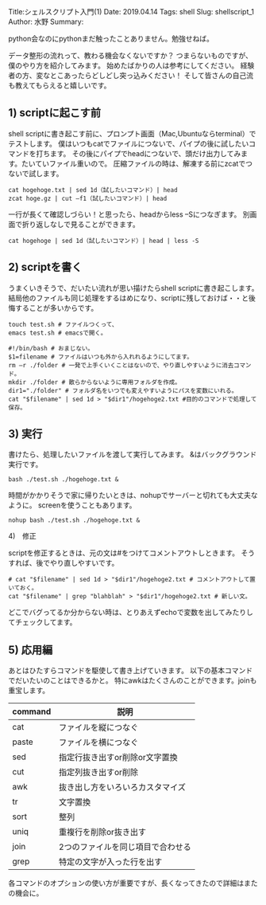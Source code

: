 Title:シェルスクリプト入門(1)
Date: 2019.04.14
Tags: shell
Slug: shellscript_1
Author: 水野
Summary:

python会なのにpythonまだ触ったことありません。勉強せねば。

データ整形の流れって、教わる機会なくないですか？
つまらないものですが、僕のやり方を紹介してみます。
始めたばかりの人は参考にしてください。
経験者の方、変なとこあったらどしどし突っ込みください！
そして皆さんの自己流も教えてもらえると嬉しいです。


## 1) scriptに起こす前
shell scriptに書き起こす前に、プロンプト画面（Mac,Ubuntuならterminal）でテストします。
僕はいつもcatでファイルにつないで、パイプの後に試したいコマンドを打ちます。
その後にパイプでheadにつないで、頭だけ出力してみます。たいていファイル重いので。
圧縮ファイルの時は、解凍する前にzcatでつないで試します。

```
cat hogehoge.txt | sed 1d（試したいコマンド）| head
zcat hoge.gz | cut –f1（試したいコマンド）| head
```

一行が長くて確認しづらい！と思ったら、headからless –Sにつなぎます。
別画面で折り返しなしで見ることができます。

```
cat hogehoge | sed 1d（試したいコマンド）| head | less -S
```


## 2) scriptを書く

うまくいきそうで、だいたい流れが思い描けたらshell scriptに書き起こします。
結局他のファイルも同じ処理をするはめになり、scriptに残しておけば・・と後悔することが多いからです。

```
touch test.sh # ファイルつくって、
emacs test.sh # emacsで開く。
```

```
#!/bin/bash # おまじない。
$1=filename # ファイルはいつも外から入れれるようにしてます。
rm –r ./folder # 一発で上手くいくことはないので、やり直しやすいように消去コマンド。
mkdir ./folder # 散らからないように専用フォルダを作成。
dir1="./folder" # フォルダ名をいつでも変えやすいようにパスを変数にいれる。
cat "$filename" | sed 1d > "$dir1"/hogehoge2.txt #目的のコマンドで処理して保存。
```

## 3) 実行

書けたら、処理したいファイルを渡して実行してみます。
&amp;はバックグラウンド実行です。

```
bash ./test.sh ./hogehoge.txt &
```

時間がかかりそうで家に帰りたいときは、nohupでサーバーと切れても大丈夫なように。
screenを使うこともあります。

```
nohup bash ./test.sh ./hogehoge.txt &
```


4)　修正

scriptを修正するときは、元の文は#をつけてコメントアウトしときます。
そうすれば、後でやり直しやすいです。

```
# cat "$filename" | sed 1d > "$dir1"/hogehoge2.txt # コメントアウトして置いておく。
cat "$filename" | grep "blahblah" > "$dir1"/hogehoge2.txt # 新しい文。
```

どこでバグってるか分からない時は、とりあえずechoで変数を出してみたりしてチェックしてます。


## 5) 応用編

あとはひたすらコマンドを駆使して書き上げていきます。
以下の基本コマンドでだいたいのことはできるかと。
特にawkはたくさんのことができます。joinも重宝します。

|command|説明|
|--|--|
|cat | ファイルを縦につなぐ|
|paste | ファイルを横につなぐ |
|sed | 指定行抜き出すor削除or文字置換|
|cut | 指定列抜き出すor削除|
|awk | 抜き出し方をいろいろカスタマイズ|
|tr | 文字置換|
|sort | 整列|
|uniq | 重複行を削除or抜き出す|
|join | 2つのファイルを同じ項目で合わせる|
|grep | 特定の文字が入った行を出す|


各コマンドのオプションの使い方が重要ですが、長くなってきたので詳細はまたの機会に。

